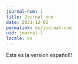 ```yaml
---
journal-num: 1
title: Journal uno
date: 2021-12-02
permalink: es/journal-one
uid: journal-1
locale: es
---
```

Esta es la version español!!